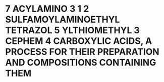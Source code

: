 # 7 ACYLAMINO 3 1 2 SULFAMOYLAMINOETHYL TETRAZOL 5 YLTHIOMETHYL 3 CEPHEM 4 CARBOXYLIC ACIDS, A PROCESS FOR THEIR PREPARATION AND COMPOSITIONS CONTAINING THEM